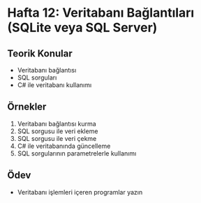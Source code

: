 # Hafta 12: Veritabanı Bağlantıları (SQLite veya SQL Server)

## Teorik Konular
- Veritabanı bağlantısı
- SQL sorguları
- C# ile veritabanı kullanımı

## Örnekler
1. Veritabanı bağlantısı kurma
2. SQL sorgusu ile veri ekleme
3. SQL sorgusu ile veri çekme
4. C# ile veritabanında güncelleme
5. SQL sorgularının parametrelerle kullanımı

## Ödev
- Veritabanı işlemleri içeren programlar yazın
